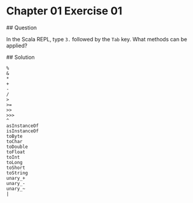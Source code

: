 # Chapter 01 Exercise 01

## Question

In the Scala REPL, type `3.` followed by the `Tab` key. What methods can be applied?

## Solution

```
%
&
*
+
-
/
>
>=
>>
>>>
^
asInstanceOf
isInstanceOf
toByte
toChar
toDouble
toFloat
toInt
toLong
toShort
toString
unary_+
unary_-
unary_~
|
```
